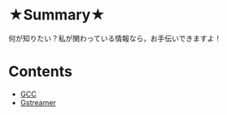 # ★Summary★
何が知りたい？私が関わっている情報なら，お手伝いできますよ！

# Contents
- [GCC](./GCC.md)
- [Gstreamer](./Gstreamer.md)